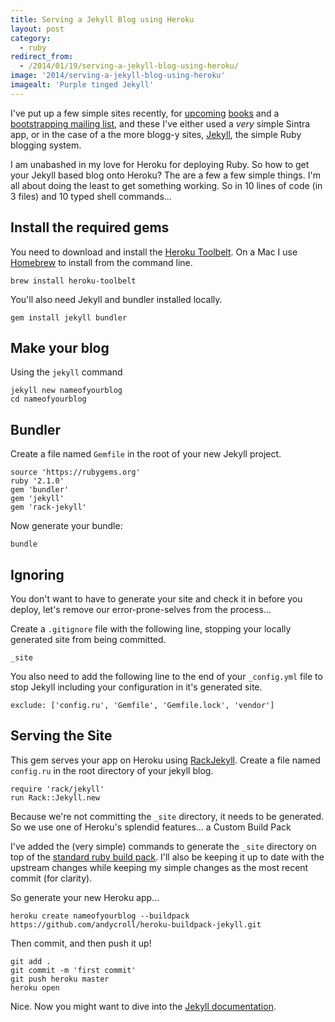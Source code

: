 ```yaml
---
title: Serving a Jekyll Blog using Heroku
layout: post
category:
  - ruby
redirect_from:
  - /2014/01/19/serving-a-jekyll-blog-using-heroku/
image: '2014/serving-a-jekyll-blog-using-heroku'
imagealt: 'Purple tinged Jekyll'
---
```


I've put up a few simple sites recently, for [upcoming][gembook] [books][herokubook] and a [bootstrapping mailing list][bootstrappingio], and these I've either used a *very* simple Sintra app, or in the case of a the more blogg-y sites, [Jekyll][jekyll], the simple Ruby blogging system.

[gembook]:/building-ruby-gems
[herokubook]:/ultimate-guide-to-rails-on-heroku
[bootstrappingio]:http://bootstrapping.io
[jekyll]:http://jekyllrb.com

I am unabashed in my love for Heroku for deploying Ruby. So how to get your Jekyll based blog onto Heroku? The are a few a few simple things. I'm all about doing the least to get something working. So in 10 lines of code (in 3 files) and 10 typed shell commands...

## Install the required gems

You need to download and install the [Heroku Toolbelt][toolbelt]. On a Mac I use [Homebrew] to install from the command line.

[toolbelt]:http://toolbelt.heroku.com
[homebrew]:http://brew.sh

```
brew install heroku-toolbelt
```

You'll also need Jekyll and bundler installed locally.

```
gem install jekyll bundler
```

## Make your blog

Using the `jekyll` command

```
jekyll new nameofyourblog
cd nameofyourblog
```

## Bundler

Create a file named `Gemfile` in the root of your new Jekyll project.

```
source 'https://rubygems.org'
ruby '2.1.0'
gem 'bundler'
gem 'jekyll'
gem 'rack-jekyll'
```

Now generate your bundle:

```
bundle
```

## Ignoring

You don't want to have to generate your site and check it in before you deploy, let's remove our error-prone-selves from the process...

Create a `.gitignore` file with the following line, stopping your locally generated site from being committed.

```
_site
```

You also need to add the following line to the end of your `_config.yml` file to stop Jekyll including your configuration in it's generated site.

```
exclude: ['config.ru', 'Gemfile', 'Gemfile.lock', 'vendor']
```

## Serving the Site

This gem serves your app on Heroku using [RackJekyll][]. Create a file named `config.ru` in the root directory of your jekyll blog.

[rackjekyll]:https://github.com/adaoraul/rack-jekyll

```
require 'rack/jekyll'
run Rack::Jekyll.new
```

Because we're not committing the `_site` directory, it needs to be generated. So we use one of Heroku's splendid features... a Custom Build Pack

I've added the (very simple) commands to generate the `_site` directory on top of the [standard ruby build pack][rubybuildpack]. I'll also be keeping it up to date with the upstream changes while keeping my simple changes as the most recent commit (for clarity).

[rubybuildpack]:https://github.com/heroku/heroku-buildpack-ruby

So generate your new Heroku app...

```
heroku create nameofyourblog --buildpack https://github.com/andycroll/heroku-buildpack-jekyll.git
```

Then commit, and then push it up!

```
git add .
git commit -m 'first commit'
git push heroku master
heroku open
```

Nice. Now you might want to dive into the [Jekyll documentation][jekyll].
